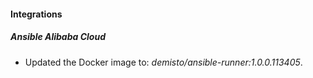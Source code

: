 
#### Integrations

##### Ansible Alibaba Cloud

- Updated the Docker image to: *demisto/ansible-runner:1.0.0.113405*.
